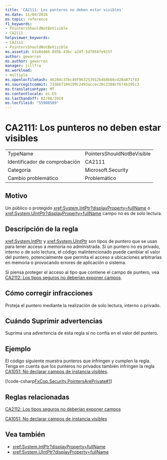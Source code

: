 ```yaml
---
title: 'CA2111: Los punteros no deben estar visibles'
ms.date: 11/04/2016
ms.topic: reference
f1_keywords:
- PointersShouldNotBeVisible
- CA2111
helpviewer_keywords:
- CA2111
- PointersShouldNotBeVisible
ms.assetid: b3a8d466-895b-43bc-a2df-5d7058fe915f
author: gewarren
ms.author: gewarren
manager: jillfra
ms.workload:
- multiple
ms.openlocfilehash: 46284c37bc40f963253912b4b8b66cd20a871f83
ms.sourcegitcommit: 21d667104199c2493accec20c2388cf674b195c3
ms.translationtype: MT
ms.contentlocale: es-ES
ms.lasthandoff: 02/08/2019
ms.locfileid: "55908509"
---
```

# <a name="ca2111-pointers-should-not-be-visible"></a>CA2111: Los punteros no deben estar visibles

|||
|-|-|
|TypeName|PointersShouldNotBeVisible|
|Identificador de comprobación|CA2111|
|Categoría|Microsoft.Security|
|Cambio problemático|Problemático|

## <a name="cause"></a>Motivo
 Un público o protegido <xref:System.IntPtr?displayProperty=fullName> o <xref:System.UIntPtr?displayProperty=fullName> campo no es de solo lectura.

## <a name="rule-description"></a>Descripción de la regla
 <xref:System.IntPtr> y <xref:System.UIntPtr> son tipos de puntero que se usan para tener acceso a memoria no administrada. Si un puntero no es privado, interno o de solo lectura, el código malintencionado puede cambiar el valor del puntero, potencialmente que permita el acceso a ubicaciones arbitrarias en memoria o provocando errores de aplicación o sistema.

 Si piensa proteger el acceso al tipo que contiene el campo de puntero, vea [CA2112: Los tipos seguros no deberían exponer campos](../code-quality/ca2112-secured-types-should-not-expose-fields.md).

## <a name="how-to-fix-violations"></a>Cómo corregir infracciones
 Proteja el puntero mediante la realización de solo lectura, interno o privado.

## <a name="when-to-suppress-warnings"></a>Cuándo Suprimir advertencias
 Suprima una advertencia de esta regla si no confía en el valor del puntero.

## <a name="example"></a>Ejemplo
 El código siguiente muestra punteros que infringen y cumplen la regla. Tenga en cuenta que los punteros no privados también infringen la regla [CA1051: No declarar campos de instancia visibles](../code-quality/ca1051-do-not-declare-visible-instance-fields.md).

 [!code-csharp[FxCop.Security.PointersArePrivate#1](../code-quality/codesnippet/CSharp/ca2111-pointers-should-not-be-visible_1.cs)]

## <a name="related-rules"></a>Reglas relacionadas
 [CA2112: Los tipos seguros no deberían exponer campos](../code-quality/ca2112-secured-types-should-not-expose-fields.md)

 [CA1051: No declarar campos de instancia visibles](../code-quality/ca1051-do-not-declare-visible-instance-fields.md)

## <a name="see-also"></a>Vea también

- <xref:System.IntPtr?displayProperty=fullName>
- <xref:System.UIntPtr?displayProperty=fullName>